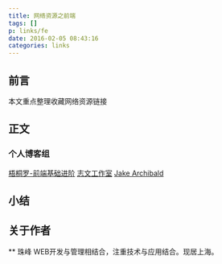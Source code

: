 ```yaml
---
title: 网络资源之前端
tags: []
p: links/fe
date: 2016-02-05 08:43:16
categories: links
---
```


## 前言

本文重点整理收藏网络资源链接

<!--more-->

## 正文

### 个人博客组

[梧桐罗-前端基础进阶](https://yangbo5207.github.io/wutongluo/)
[志文工作室](https://lzw.me/cate/art/ued)
[Jake Archibald](https://jakearchibald.com/)

## 小结

## 关于作者
** 珠峰
WEB开发与管理相结合，注重技术与应用结合。现居上海。 
